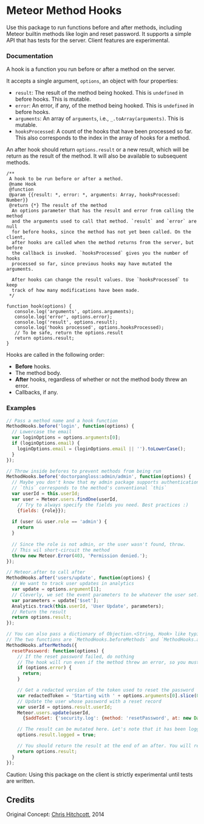 # Meteor Method Hooks

Use this package to run functions before and after methods, including Meteor builtin methods like login and reset password. It supports a simple API that has tests for the server. Client features are experimental.

### Documentation

A hook is a function you run before or after a method on the server.

It accepts a single argument, `options`, an object with four properties:

 - `result`: The result of the method being hooked. This is `undefined` in before hooks. This is mutable.
 - `error`: An error, if any, of the method being hooked. This is `undefined` in before hooks.
 - `arguments`: An array of `arguments`, i.e., `_.toArray(arguments)`. This is mutable.
 - `hooksProcessed`: A count of the hooks that have been processed so far. This also corresponds to the index in the array of hooks for a method.

An after hook should return `options.result` or a new result, which will be return as the result of the method. It will also be available to subsequent methods.

```
/**
 A hook to be run before or after a method.
 @name Hook
 @function
 @param {{result: *, error: *, arguments: Array, hooksProcessed: Number}}
 @return {*} The result of the method
  An options parameter that has the result and error from calling the method
  and the arguments used to call that method. `result` and `error` are null
  for before hooks, since the method has not yet been called. On the client,
  after hooks are called when the method returns from the server, but before
  the callback is invoked. `hooksProcessed` gives you the number of hooks
  processed so far, since previous hooks may have mutated the arguments.

  After hooks can change the result values. Use `hooksProcessed` to keep
  track of how many modifications have been made.
 */
 
function hook(options) {
   console.log('arguments', options.arguments);
   console.log('error', options.error);
   console.log('result', options.result);
   console.log('hooks processed', options.hooksProcessed);
   // To be safe, return the options.result
   return options.result;
}
```

Hooks are called in the following order:

 - **Before** hooks.
 - The method body.
 - **After** hooks, regardless of whether or not the method body threw an error.
 - Callbacks, if any.
 
### Examples

```js
// Pass a method name and a hook function
MethodHooks.before('login', function(options) {
  // Lowercase the email
  var loginOptions = options.arguments[0];
  if (loginOptions.email) {
    loginOptions.email = (loginOptions.email || '').toLowerCase();
  }
});

// Throw inside befores to prevent methods from being run
MethodHooks.before('doctorpangloss:admin/admin', function(options) {
  // Maybe you don't know that my admin package supports authentication already. Do it here
  // `this` corresponds to the method's conventional `this`
  var userId = this.userId;
  var user = Meteor.users.findOne(userId,
    // Try to always specify the fields you need. Best practices :)
    {fields: {role}});
    
  if (user && user.role == 'admin') {
    return
  }
  
  // Since the role is not admin, or the user wasn't found, throw.
  // This wil short-circuit the method
  throw new Meteor.Error(403, 'Permission denied.');
});

// Meteor.after to call after
MethodHooks.after('users/update', function(options) {
  // We want to track user updates in analytics
  var update = options.argument[1];
  // Cleverly, we set the event parameters to be whatever the user set.
  var parameters = update['$set'];
  Analytics.track(this.userId, 'User Update', parameters);
  // Return the result
  return options.result;
});

// You can also pass a dictionary of Objection.<String, Hook> like typical Meteor.methods.
// The two functions are `MethodHooks.beforeMethods` and `MethodHooks.afterMethods`.
MethodHooks.afterMethods({
  resetPassword: function(options) {
    // If the reset password failed, do nothing
    // The hook will run even if the method threw an error, so you must always check for an error
    if (options.error) {
      return;
    }

    // Get a redacted version of the token used to reset the password
    var redactedToken = 'Starting with ' + options.arguments[0].slice(0,4);
    // Update the user whose password with a reset record
    var userId = options.result.userId;
    Meteor.users.update(userId,
      {$addToSet: {'security.log': {method: 'resetPassword', at: new Date(), token: redactedToken}}});

    // The result can be mutated here. Let's note that it has been logged to the client
    options.result.logged = true;

    // You should return the result at the end of an after. You will receive a warning if a result was expected.
    return options.result;
  }
});
```

Caution: Using this package on the client is strictly experimental until tests are written.


## Credits

Original Concept: [Chris Hitchcott](http://github.com/hitchcott), 2014

